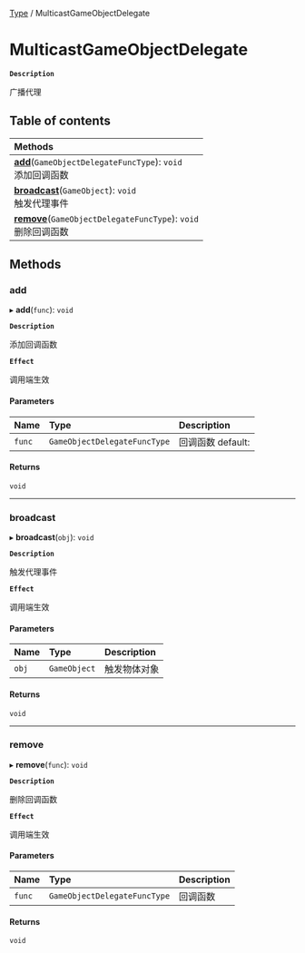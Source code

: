 [Type](../modules/Type.Type.md) / MulticastGameObjectDelegate

# MulticastGameObjectDelegate <Badge type="tip" text="Class" />

**`Description`**

广播代理

## Table of contents

| Methods |
| :-----|
| **[add](Type.Type.MulticastGameObjectDelegate.md#add)**(`GameObjectDelegateFuncType`): `void` <br> 添加回调函数|
| **[broadcast](Type.Type.MulticastGameObjectDelegate.md#broadcast)**(`GameObject`): `void` <br> 触发代理事件|
| **[remove](Type.Type.MulticastGameObjectDelegate.md#remove)**(`GameObjectDelegateFuncType`): `void` <br> 删除回调函数|

## Methods

### add

▸ **add**(`func`): `void`

**`Description`**

添加回调函数

**`Effect`**

调用端生效

#### Parameters

| Name | Type | Description |
| :------ | :------ | :------ |
| `func` | `GameObjectDelegateFuncType` |  回调函数 default: |

#### Returns

`void`

___

### broadcast

▸ **broadcast**(`obj`): `void`

**`Description`**

触发代理事件

**`Effect`**

调用端生效

#### Parameters

| Name | Type | Description |
| :------ | :------ | :------ |
| `obj` | `GameObject` |  触发物体对象 |

#### Returns

`void`

___

### remove

▸ **remove**(`func`): `void`

**`Description`**

删除回调函数

**`Effect`**

调用端生效

#### Parameters

| Name | Type | Description |
| :------ | :------ | :------ |
| `func` | `GameObjectDelegateFuncType` |  回调函数 |

#### Returns

`void`
